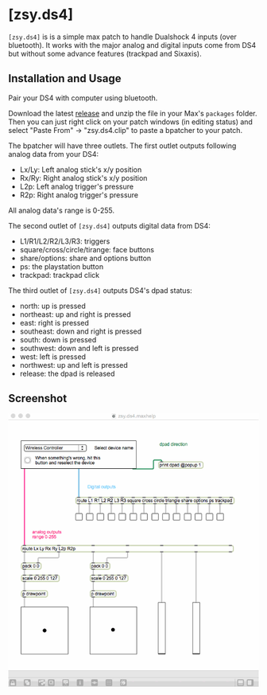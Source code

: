 # [zsy.ds4]

`[zsy.ds4]` is is a simple max patch to handle Dualshock 4 inputs (over bluetooth). It works with the major analog and digital inputs come from DS4 but without some advance features (trackpad and Sixaxis).

## Installation and Usage

Pair your DS4 with computer using bluetooth.

Download the latest [release](https://github.com/larme/zsy.ds4/releases) and unzip the file in your Max's `packages` folder. Then you can just right click on your patch windows (in editing status) and select "Paste From" -> "zsy.ds4.clip" to paste a bpatcher to your patch.

The bpatcher will have three outlets. The first outlet outputs following analog data from your DS4:

- Lx/Ly: Left analog stick's x/y position
- Rx/Ry: Right analog stick's x/y position
- L2p: Left analog trigger's pressure
- R2p: Right analog trigger's pressure


All analog data's range is 0-255.

The second outlet of `[zsy.ds4]` outputs digital data from DS4:

- L1/R1/L2/R2/L3/R3: triggers
- square/cross/circle/tirange: face buttons
- share/options: share and options button
- ps: the playstation button
- trackpad: trackpad click


The third outlet of `[zsy.ds4]` outputs DS4's dpad status:

- north: up is pressed
- northeast: up and right is pressed
- east: right is pressed
- southeast: down and right is pressed
- south: down is pressed
- southwest: down and left is pressed
- west: left is pressed
- northwest: up and left is pressed
- release: the dpad is released

## Screenshot
![demo](misc/demo.gif)